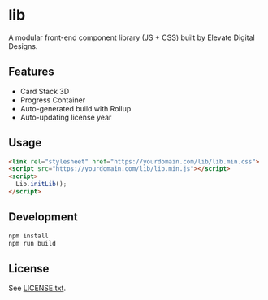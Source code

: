 # lib
A modular front-end component library (JS + CSS) built by Elevate Digital Designs.

## Features
- Card Stack 3D
- Progress Container
- Auto-generated build with Rollup
- Auto-updating license year

## Usage
```html
<link rel="stylesheet" href="https://yourdomain.com/lib/lib.min.css">
<script src="https://yourdomain.com/lib/lib.min.js"></script>
<script>
  Lib.initLib();
</script>
```

## Development
```bash
npm install
npm run build
```

## License
See [LICENSE.txt](LICENSE.txt).
